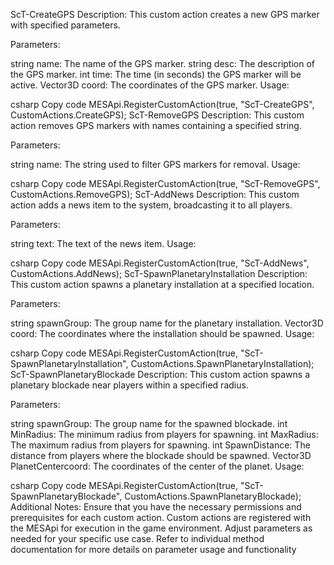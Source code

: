 ScT-CreateGPS
Description: This custom action creates a new GPS marker with specified parameters.

Parameters:

string name: The name of the GPS marker.
string desc: The description of the GPS marker.
int time: The time (in seconds) the GPS marker will be active.
Vector3D coord: The coordinates of the GPS marker.
Usage:

csharp
Copy code
MESApi.RegisterCustomAction(true, "ScT-CreateGPS", CustomActions.CreateGPS);
ScT-RemoveGPS
Description: This custom action removes GPS markers with names containing a specified string.

Parameters:

string name: The string used to filter GPS markers for removal.
Usage:

csharp
Copy code
MESApi.RegisterCustomAction(true, "ScT-RemoveGPS", CustomActions.RemoveGPS);
ScT-AddNews
Description: This custom action adds a news item to the system, broadcasting it to all players.

Parameters:

string text: The text of the news item.
Usage:

csharp
Copy code
MESApi.RegisterCustomAction(true, "ScT-AddNews", CustomActions.AddNews);
ScT-SpawnPlanetaryInstallation
Description: This custom action spawns a planetary installation at a specified location.

Parameters:

string spawnGroup: The group name for the planetary installation.
Vector3D coord: The coordinates where the installation should be spawned.
Usage:

csharp
Copy code
MESApi.RegisterCustomAction(true, "ScT-SpawnPlanetaryInstallation", CustomActions.SpawnPlanetaryInstallation);
ScT-SpawnPlanetaryBlockade
Description: This custom action spawns a planetary blockade near players within a specified radius.

Parameters:

string spawnGroup: The group name for the spawned blockade.
int MinRadius: The minimum radius from players for spawning.
int MaxRadius: The maximum radius from players for spawning.
int SpawnDistance: The distance from players where the blockade should be spawned.
Vector3D PlanetCentercoord: The coordinates of the center of the planet.
Usage:

csharp
Copy code
MESApi.RegisterCustomAction(true, "ScT-SpawnPlanetaryBlockade", CustomActions.SpawnPlanetaryBlockade);
Additional Notes:
Ensure that you have the necessary permissions and prerequisites for each custom action.
Custom actions are registered with the MESApi for execution in the game environment.
Adjust parameters as needed for your specific use case.
Refer to individual method documentation for more details on parameter usage and functionality